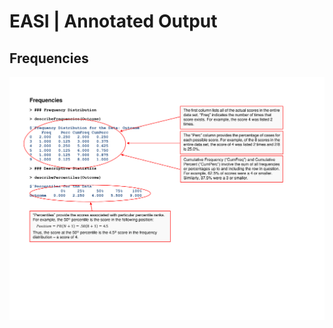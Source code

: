 # EASI | Annotated Output

## Frequencies

<p align="center"><kbd><img src="frequencies.png"></kbd></p>
